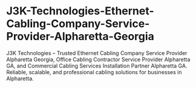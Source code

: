 # J3K-Technologies-Ethernet-Cabling-Company-Service-Provider-Alpharetta-Georgia
J3K Technologies – Trusted Ethernet Cabling Company Service Provider Alpharetta Georgia, Office Cabling Contractor Service Provider Alpharetta GA, and Commercial Cabling Services Installation Partner Alpharetta GA. Reliable, scalable, and professional cabling solutions for businesses in Alpharetta.
